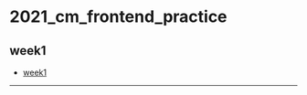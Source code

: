 # 2021_cm_frontend_practice
 
## week1
- [week1](https://github.com/jaosn60810/2021_cm_frontend_practice/blob/main/week1_all/week1.md)

---
